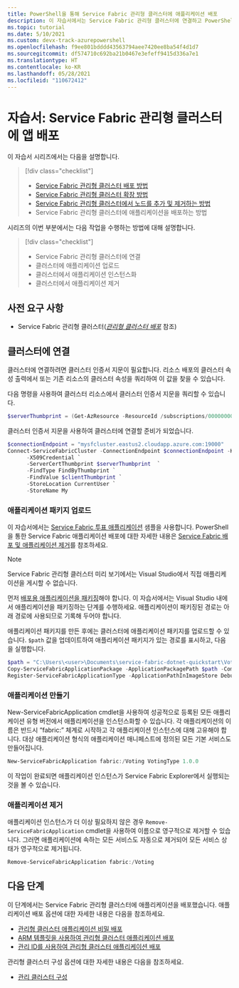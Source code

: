 ```yaml
---
title: PowerShell을 통해 Service Fabric 관리형 클러스터에 애플리케이션 배포
description: 이 자습서에서는 Service Fabric 관리형 클러스터에 연결하고 PowerShell을 통해 애플리케이션을 배포합니다.
ms.topic: tutorial
ms.date: 5/10/2021
ms.custom: devx-track-azurepowershell
ms.openlocfilehash: f9ee801bdddd43563794aee7420ee8ba54f4d1d7
ms.sourcegitcommit: df574710c692ba21b0467e3efeff9415d336a7e1
ms.translationtype: HT
ms.contentlocale: ko-KR
ms.lasthandoff: 05/28/2021
ms.locfileid: "110672412"
---
```

# <a name="tutorial-deploy-an-app-to-a-service-fabric-managed-cluster"></a>자습서: Service Fabric 관리형 클러스터에 앱 배포

이 자습서 시리즈에서는 다음을 설명합니다.

> [!div class="checklist"]
> * [Service Fabric 관리형 클러스터 배포 방법](tutorial-managed-cluster-deploy.md)
> * [Service Fabric 관리형 클러스터 확장 방법](tutorial-managed-cluster-scale.md)
> * [Service Fabric 관리형 클러스터에서 노드를 추가 및 제거하는 방법](tutorial-managed-cluster-add-remove-node-type.md)
> * Service Fabric 관리형 클러스터에 애플리케이션을 배포하는 방법

시리즈의 이번 부분에서는 다음 작업을 수행하는 방법에 대해 설명합니다.

> [!div class="checklist"]
> * Service Fabric 관리형 클러스터에 연결
> * 클러스터에 애플리케이션 업로드
> * 클러스터에서 애플리케이션 인스턴스화
> * 클러스터에서 애플리케이션 제거

## <a name="prerequisites"></a>사전 요구 사항

* Service Fabric 관리형 클러스터([*관리형 클러스터 배포*](tutorial-managed-cluster-deploy.md) 참조)

## <a name="connect-to-your-cluster"></a>클러스터에 연결

클러스터에 연결하려면 클러스터 인증서 지문이 필요합니다. 리소스 배포의 클러스터 속성 출력에서 또는 기존 리소스의 클러스터 속성을 쿼리하여 이 값을 찾을 수 있습니다.

다음 명령을 사용하여 클러스터 리소스에서 클러스터 인증서 지문을 쿼리할 수 있습니다.

```powershell
$serverThumbprint = (Get-AzResource -ResourceId /subscriptions/00000000-0000-0000-0000-000000000000/resourceGroups/myResourceGroup/providers/Microsoft.ServiceFabric/managedclusters/mysfcluster).Properties.clusterCertificateThumbprints
```

클러스터 인증서 지문을 사용하여 클러스터에 연결할 준비가 되었습니다.

```powershell
$connectionEndpoint = "mysfcluster.eastus2.cloudapp.azure.com:19000"
Connect-ServiceFabricCluster -ConnectionEndpoint $connectionEndpoint -KeepAliveIntervalInSec 10 `
      -X509Credential `
      -ServerCertThumbprint $serverThumbprint  `
      -FindType FindByThumbprint `
      -FindValue $clientThumbprint `
      -StoreLocation CurrentUser `
      -StoreName My

```

### <a name="upload-an-application-package"></a>애플리케이션 패키지 업로드

이 자습서에서는 [Service Fabric 투표 애플리케이션](https://github.com/Azure-Samples/service-fabric-dotnet-quickstart/tree/voting-sample-no-reverse-proxy) 샘플을 사용합니다. PowerShell을 통한 Service Fabric 애플리케이션 배포에 대한 자세한 내용은 [Service Fabric 배포 및 애플리케이션 제거](service-fabric-deploy-remove-applications.md)를 참조하세요.

> [!NOTE]
> Service Fabric 관리형 클러스터 미리 보기에서는 Visual Studio에서 직접 애플리케이션을 게시할 수 없습니다.

먼저 [배포용 애플리케이션을 패키징](service-fabric-package-apps.md)해야 합니다. 이 자습서에서는 Visual Studio 내에서 애플리케이션을 패키징하는 단계를 수행하세요. 애플리케이션이 패키징된 경로는 아래 경로에 사용되므로 기록해 두어야 합니다.

애플리케이션 패키지를 만든 후에는 클러스터에 애플리케이션 패키지를 업로드할 수 있습니다. `$path` 값을 업데이트하여 애플리케이션 패키지가 있는 경로를 표시하고, 다음을 실행합니다.

```powershell
$path = "C:\Users\<user>\Documents\service-fabric-dotnet-quickstart\Voting\pkg\Debug"
Copy-ServiceFabricApplicationPackage -ApplicationPackagePath $path -CompressPackage
Register-ServiceFabricApplicationType -ApplicationPathInImageStore Debug
```

### <a name="create-an-application"></a>애플리케이션 만들기

New-ServiceFabricApplication cmdlet을 사용하여 성공적으로 등록된 모든 애플리케이션 유형 버전에서 애플리케이션을 인스턴스화할 수 있습니다. 각 애플리케이션의 이름은 반드시 “fabric:” 체계로 시작하고 각 애플리케이션 인스턴스에 대해 고유해야 합니다. 대상 애플리케이션 형식의 애플리케이션 매니페스트에 정의된 모든 기본 서비스도 만들어집니다.

```powershell
New-ServiceFabricApplication fabric:/Voting VotingType 1.0.0
```

이 작업이 완료되면 애플리케이션 인스턴스가 Service Fabric Explorer에서 실행되는 것을 볼 수 있습니다.

### <a name="remove-an-application"></a>애플리케이션 제거

애플리케이션 인스턴스가 더 이상 필요하지 않은 경우 `Remove-ServiceFabricApplication` cmdlet을 사용하여 이름으로 영구적으로 제거할 수 있습니다. 그러면 애플리케이션에 속하는 모든 서비스도 자동으로 제거되어 모든 서비스 상태가 영구적으로 제거됩니다.

```powershell
Remove-ServiceFabricApplication fabric:/Voting
```

## <a name="next-steps"></a>다음 단계

이 단계에서는 Service Fabric 관리형 클러스터에 애플리케이션을 배포했습니다. 애플리케이션 배포 옵션에 대한 자세한 내용은 다음을 참조하세요.

* [관리형 클러스터 애플리케이션 비밀 배포](how-to-managed-cluster-application-secrets.md)
* [ARM 템플릿을 사용하여 관리형 클러스터 애플리케이션 배포](how-to-managed-cluster-app-deployment-template.md)
* [관리 ID를 사용하여 관리형 클러스터 애플리케이션 배포](how-to-managed-cluster-application-managed-identity.md)

관리형 클러스터 구성 옵션에 대한 자세한 내용은 다음을 참조하세요.

* [관리 클러스터 구성](how-to-managed-cluster-configuration.md)
